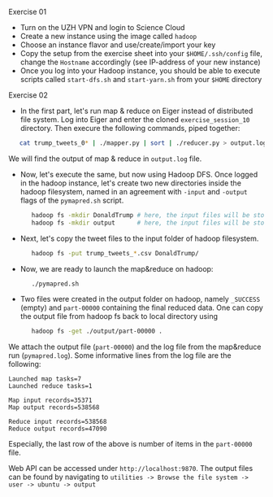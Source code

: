 Exercise 01

  * Turn on the UZH VPN and login to Science Cloud
  * Create a new instance using the image called `hadoop`
  * Choose an instance flavor and use/create/import your key
  * Copy the setup from the exercise sheet into your `$HOME/.ssh/config` file, change the `Hostname` accordingly (see IP-address of your new instance)
  * Once you log into your Hadoop instance, you should be able to execute scripts called `start-dfs.sh` and `start-yarn.sh` from your `$HOME` directory

Exercise 02

  * In the first part, let's run map & reduce on Eiger instead of distributed file system. Log into Eiger and enter the cloned `exercise_session_10` directory. Then execure the following commands, piped together:
  ```bash
     cat trump_tweets_0* | ./mapper.py | sort | ./reducer.py > output.log
  ```
 We will find the output of map & reduce in `output.log` file.

 * Now, let's execute the  same, but now using Hadoop DFS. Once logged in the hadoop instance, let's create two new directories inside the hadoop filesystem, named in an agreement with `-input` and `-output` flags of the `pymapred.sh` script.
   ```bash
      hadoop fs -mkdir DonaldTrump # here, the input files will be stored
      hadoop fs -mkdir output      # here, the input files will be stored
   ```
* Next, let's copy the tweet files to the input folder of hadoop filesystem.
   ```bash
      hadoop fs -put trump_tweets_*.csv DonaldTrump/
   ```
* Now, we are ready to launch the map&reduce on hadoop:
   ```bash
      ./pymapred.sh
   ```
* Two files were created in the output folder on hadoop, namely `_SUCCESS` (empty) and `part-00000` containing the final reduced data. One can copy the output file from hadoop fs back to local directory using
   ```bash
      hadoop fs -get ./output/part-00000 .
   ```

We attach the output file (`part-00000`) and the log file from the map&reduce run (`pymapred.log`). Some informative lines from the log file are the following:

```text
Launched map tasks=7
Launched reduce tasks=1

Map input records=35371
Map output records=538568

Reduce input records=538568
Reduce output records=47090
```

Especially, the last row of the above is number of items in the `part-00000` file. 

Web API can be accessed under `http://localhost:9870`. The output files can be found by navigating to `utilities -> Browse the file system -> user -> ubuntu -> output`

